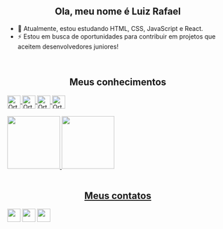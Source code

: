 <h2 align="center">Ola, meu nome é Luiz Rafael</h2>
<div>
  <ul>
    <li>📖 Atualmente, estou estudando HTML, CSS, JavaScript e React.</li>
    <li>⚡ Estou em busca de oportunidades para contribuir em projetos que aceitem desenvolvedores juniores!</li>
  </ul>
</div>

<br>

<div>
  <h2 align="center">Meus conhecimentos</h2>
  <a href="https://github.com/dev-ortex">
  <img align="center" alt="Ortex_HTML" height="30em" src="https://img.shields.io/badge/HTML5-E34F26?style=for-the-badge&logo=html5&logoColor=white">
  <img align="center" alt="Ortex_CSS" height="30em" src="https://img.shields.io/badge/CSS3-1572B6?style=for-the-badge&logo=css3&logoColor=white">
  <img align="center" alt="Ortex_JS" height="30em"  src="https://img.shields.io/badge/JavaScript-EAB300?style=for-the-badge&logo=javascript&logoColor=white">
  <img align="center" alt="Ortex_PAWN" height="30em"  src="https://img.shields.io/badge/Pawn-F3702A?style=for-the-badge&logo=Hibernate&Color=white">
</div>	

<br>

<div>
  <a href="https://github.com/dev-ortex">
  <img height="120em" src="https://github-readme-stats.vercel.app/api?username=dev-ortex&show_icons=true&theme=dark"/>
  <img height="120em" src="https://github-readme-stats.vercel.app/api/top-langs/?username=dev-ortex&layout=compact&theme=dark"/>
</div>

<br>

<h2 align="center">Meus contatos</h2>

<div>
  <a href="https://github.com/dev-ortex"><img height="30em" src="https://img.shields.io/badge/Instagram-E4405F?style=for-the-badge&logo=instagram&logoColor=white"/></a>
  <a href="https://discord.gg/4ymutgaCNW"><img height="30em" src="https://img.shields.io/badge/Discord-7289DA?style=for-the-badge&logo=discord&logoColor=white"/></a>
  <a href="https://mail.google.com/mail/u/0/#sent?compose=DmwnWrRsqHPksLFzcBMQHFGdCxPcGMgQJlwgmkMHWmncNVBzGDVnFhtftsLvvblKWdblTswxVPhq"><img height="30em" src="https://img.shields.io/badge/Gmail-D14836?style=for-the-badge&logo=gmail&logoColor=white"/></a>
</div> 
